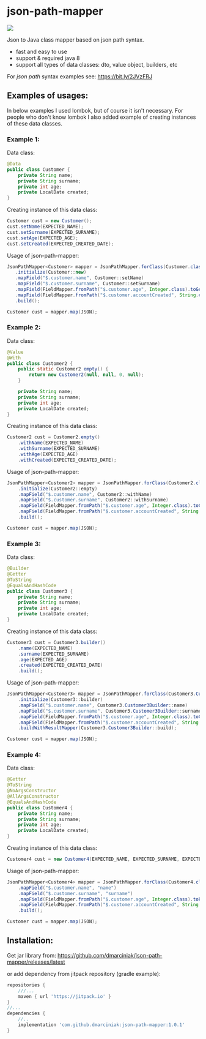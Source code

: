 # json-path-mapper

[![](https://jitpack.io/v/dmarciniak/json-path-mapper.svg)](https://jitpack.io/#dmarciniak/json-path-mapper)

Json to Java class mapper based on json path syntax.
* fast and easy to use
* support & required java 8
* support all types of data classes: dto, value object, builders, etc

For *json path* syntax examples see: https://bit.ly/2JVzFRJ

## Examples of usages:
In below examples I used lombok, but of course it isn't necessary.
For people who don't know lombok I also added example of creating instances of these data classes.

### Example 1:
Data class:
```java
@Data
public class Customer {
    private String name;
    private String surname;
    private int age;
    private LocalDate created;
}
```
Creating instance of this data class:
```java
Customer cust = new Customer();
cust.setName(EXPECTED_NAME);
cust.setSurname(EXPECTED_SURNAME);
cust.setAge(EXPECTED_AGE);
cust.setCreated(EXPECTED_CREATED_DATE);
```
Usage of json-path-mapper:
```java
JsonPathMapper<Customer> mapper = JsonPathMapper.forClass(Customer.class)
   .initialize(Customer::new)
   .mapField("$.customer.name", Customer::setName)
   .mapField("$.customer.surname", Customer::setSurname)
   .mapField(FieldMapper.fromPath("$.customer.age", Integer.class).toGetterField(Customer::setAge).withValidator(val -> val > 0))
   .mapField(FieldMapper.fromPath("$.customer.accountCreated", String.class).toGetterField(Customer::setCreated).withMapper(LocalDate::parse))
   .build();

Customer cust = mapper.map(JSON);
```

### Example 2:
Data class:
```java
@Value
@With
public class Customer2 {
    public static Customer2 empty() {
        return new Customer2(null, null, 0, null);
    }

    private String name;
    private String surname;
    private int age;
    private LocalDate created;
}
```
Creating instance of this data class:
```java
Customer2 cust = Customer2.empty()
    .withName(EXPECTED_NAME)
    .withSurname(EXPECTED_SURNAME)
    .withAge(EXPECTED_AGE)
    .withCreated(EXPECTED_CREATED_DATE);
```
Usage of json-path-mapper:
```java
JsonPathMapper<Customer2> mapper = JsonPathMapper.forClass(Customer2.class)
    .initialize(Customer2::empty)
    .mapField("$.customer.name", Customer2::withName)
    .mapField("$.customer.surname", Customer2::withSurname)
    .mapField(FieldMapper.fromPath("$.customer.age", Integer.class).toChainField(Customer2::withAge).withValidator(val -> val > 0))
    .mapField(FieldMapper.fromPath("$.customer.accountCreated", String.class).toChainField(Customer2::withCreated).withMapper(LocalDate::parse))
    .build();

Customer cust = mapper.map(JSON);
```

### Example 3:
Data class:
```java
@Builder
@Getter
@ToString
@EqualsAndHashCode
public class Customer3 {
    private String name;
    private String surname;
    private int age;
    private LocalDate created;
}
```
Creating instance of this data class:
```java
Customer3 cust = Customer3.builder()
    .name(EXPECTED_NAME)
    .surname(EXPECTED_SURNAME)
    .age(EXPECTED_AGE)
    .created(EXPECTED_CREATED_DATE)
    .build();
```
Usage of json-path-mapper:
```java
JsonPathMapper<Customer3> mapper = JsonPathMapper.forClass(Customer3.Customer3Builder.class)
    .initialize(Customer3::builder)
    .mapField("$.customer.name", Customer3.Customer3Builder::name)
    .mapField("$.customer.surname", Customer3.Customer3Builder::surname)
    .mapField(FieldMapper.fromPath("$.customer.age", Integer.class).toChainField(Customer3.Customer3Builder::age).withValidator(val -> val > 0))
    .mapField(FieldMapper.fromPath("$.customer.accountCreated", String.class).toChainField(Customer3.Customer3Builder::created).withMapper(LocalDate::parse))
    .buildWithResultMapper(Customer3.Customer3Builder::build);

Customer cust = mapper.map(JSON);
```

### Example 4:
Data class:
```java
@Getter
@ToString
@NoArgsConstructor
@AllArgsConstructor
@EqualsAndHashCode
public class Customer4 {
    private String name;
    private String surname;
    private int age;
    private LocalDate created;
}
```
Creating instance of this data class:
```java
Customer4 cust = new Customer4(EXPECTED_NAME, EXPECTED_SURNAME, EXPECTED_AGE, EXPECTED_CREATED_DATE);
```
Usage of json-path-mapper:
```java
JsonPathMapper<Customer4> mapper = JsonPathMapper.forClass(Customer4.class)
    .mapField("$.customer.name", "name")
    .mapField("$.customer.surname", "surname")
    .mapField(FieldMapper.fromPath("$.customer.age", Integer.class).toPrivateField("age", Customer4.class).withValidator(val -> val > 0))
    .mapField(FieldMapper.fromPath("$.customer.accountCreated", String.class).toPrivateField("created", Customer4.class).withMapper(LocalDate::parse))
    .build();

Customer cust = mapper.map(JSON);
```

## Installation:
Get jar library from: https://github.com/dmarciniak/json-path-mapper/releases/latest

or add dependency from jitpack repository (gradle example):
```groovy
repositories {
    ///...
    maven { url 'https://jitpack.io' }
}
//...
dependencies {
    //..
    implementation 'com.github.dmarciniak:json-path-mapper:1.0.1'
}
```
